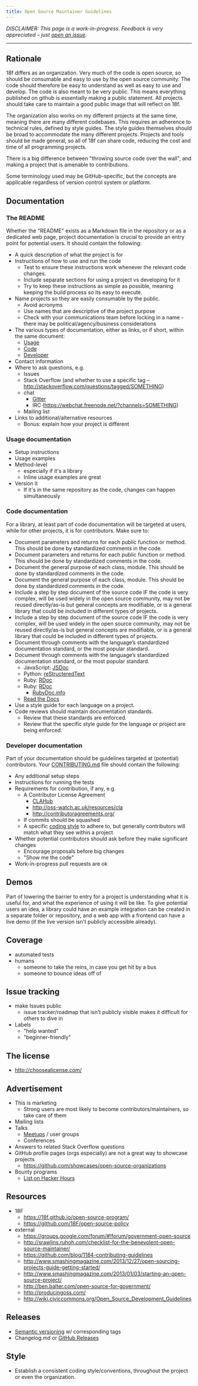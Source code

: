 ```yaml
---
title: Open Source Maintainer Guidelines
---
```


*DISCLAIMER: This page is a work-in-progress. Feedback is very appreciated – just [open an issue](https://github.com/18F/open-source-program/issues/new).*

---

## Rationale

18f differs as an organization. Very much of the code is open source, so should be consumable and easy to use by the open source community. The code should therefore be easy to understand as well as easy to use and develop. The code is also meant to be very public. This means everything published on github is essentially making a public statement. All projects should take care to maintain a good public image that will reflect on 18f.

The organization also works on my different projects at the same time, meaning there are many different codebases. This requires an adherence to technical rules, defined by style guides. The style guides themselves should be broad to accommodate the many different projects. Projects and tools should be made general, so all of 18f can share code, reducing the cost and time of all programming projects.

There is a big difference between "throwing source code over the wall", and making a project that is amenable to contributions.

Some terminology used may be GitHub-specific, but the concepts are applicable regardless of version control system or platform.

## Documentation

### The README

Whether the "README" exists as a Markdown file in the repository or as a dedicated web page, project documentation is crucial to provide an entry point for potential users. It should contain the following:

* A quick description of what the project is for
* Instructions of how to use and run the code
    * Test to ensure these instructions work whenever the relevant code changes.
    * Include separate sections for using a project vs developing for it
    * Try to keep these instructions as simple as possible, meaning keeping the build process so its easy to execute.
* Name projects so they are easily consumable by the public.
    * Avoid acronyms
    * Use names that are descriptive of the project purpose
    * Check with your communications team before locking in a name - there may be political/agency/business considerations
* The various types of documentation, either as links, or if short, within the same document:
    * [Usage](#usage-documentation)
    * [Code](#code-documentation)
    * [Developer](#developer-documentation)
* Contact information
* Where to ask questions, e.g.
    * Issues
    * Stack Overflow (and whether to use a specific tag – http://stackoverflow.com/questions/tagged/SOMETHING)
    * chat
        * [Gitter](https://gitter.im/)
        * IRC (https://webchat.freenode.net/?channels=SOMETHING)
    * Mailing list
* Links to additional/alternative resources
    * Bonus: explain how your project is different

### Usage documentation

* Setup instructions
* Usage examples
* Method-level
    * especially if it's a library
    * Inline usage examples are great
* Version it
    * If it's in the same repository as the code, changes can happen simultaneously

### Code documentation

For a library, at least part of code documentation will be targeted at users, while for other projects, it is for contributors. Make sure to:

* Document parameters and returns for each public function or method. This should be done by standardized comments in the code.
* Document parameters and returns for each public function or method. This should be done by standardized comments in the code.
* Document the general purpose of each class, module. This should be done by standardized comments in the code.
* Document the general purpose of each class, module. This should be done by standardized comments in the code.
* Include a step by step document of the source code IF the code is very complex, will be used widely in the open source community, may not be reused directly/as-is but general concepts are modifiable, or is a general library that could be included in different types of projects.
* Include a step by step document of the source code IF the code is very complex, will be used widely in the open source community, may not be reused directly/as-is but general concepts are modifiable, or is a general library that could be included in different types of projects.
* Document through comments with the language’s standardized documentation standard, or the most popular standard.
* Document through comments with the language’s standardized documentation standard, or the most popular standard.
    * JavaScript: [JSDoc](http://usejsdoc.org/)
    * Python: [reStructeredText](https://docs.python.org/devguide/documenting.html)
    * Ruby: [RDoc](http://ruby-doc.org/gems/docs/r/rdoc-4.1.2/RDoc/Markup.html)
    * Ruby: [RDoc](http://ruby-doc.org/gems/docs/r/rdoc-4.1.2/RDoc/Markup.html)
        * [RubyDoc.info](http://www.rubydoc.info/)
    * [Read the Docs](https://readthedocs.org/)
* Use a style guide for each language on a project.
* Code reviews should maintain documentation standards.
    * Review that these standards are enforced.
    * Review that the specific style guide for the language or project are being enforced.

### Developer documentation

Part of your documentation should be guidelines targeted at (potential) contributors. Your [CONTRIBUTING.md](https://help.github.com/articles/setting-guidelines-for-repository-contributors/) file should contain the following:

* Any additional setup steps
* Instructions for running the tests
* Requirements for contribution, if any, e.g.
    * A Contributor License Agreement
        * [CLAHub](https://www.clahub.com/)
        * http://oss-watch.ac.uk/resources/cla
        * http://contributoragreements.org/
    * If commits should be squashed
    * A specific [coding style](#style) to adhere to, but generally contributors will match what they see within a project
* Whether potential contributors should ask before they make significant changes
    * Encourage proposals before big changes
    * "Show me the code"
* Work-in-progress pull requests are ok

## Demos

Part of lowering the barrier to entry for a project is understanding what it is useful for, and what the experience of using it will be like. To give potential users an idea, a library could have an example integration can be created in a separate folder or repository, and a web app with a frontend can have a live demo (if the live version isn't publicly accessible already).

## Coverage

* automated tests
* humans
    * someone to take the reins, in case you get hit by a bus
    * someone to bounce ideas off of

## Issue tracking

* make Issues public
    * issue tracker/roadmap that isn't publicly visible makes it difficult for others to dive in
* Labels
    * "help wanted"
    * "beginner-friendly"


## The license

* http://choosealicense.com/

## Advertisement

* This is marketing
    * Strong users are most likely to become contributors/maintainers, so take care of them
* Mailing lists
* Talks
    * [Meetups](http://www.meetup.com/) / user groups
    * Conferences
* Answers to related Stack Overflow questions
* GitHub profile pages (orgs especially) are not a great way to showcase projects
    * https://github.com/showcases/open-source-organizations
* Bounty programs
    * [List on Hacker Hours](http://hackerhours.org/resources.html#getting-involved-in-open-source)

## Resources

* 18F
    * https://18f.github.io/open-source-program/
    * https://github.com/18F/open-source-policy
* external
    * https://groups.google.com/forum/#!forum/government-open-source
    * http://srawlins.ruhoh.com/checklist-for-the-benevolent-open-source-maintainer/
    * https://github.com/blog/1184-contributing-guidelines
    * http://www.smashingmagazine.com/2013/12/27/open-sourcing-projects-guide-getting-started/
    * http://www.smashingmagazine.com/2013/01/03/starting-an-open-source-project/
    * http://ben.balter.com/open-source-for-government/
    * http://producingoss.com/
    * http://wiki.civiccommons.org/Open_Source_Development_Guidelines

## Releases

* [Semantic versioning](http://semver.org/) w/ corresponding tags
* Changelog.md or [GitHub Releases](https://help.github.com/categories/releases/)

## Style

* Establish a consistent coding style/conventions, throughout the project or even the organization.
